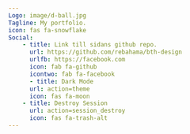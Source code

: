 ```yaml
---
Logo: image/d-ball.jpg
Tagline: My portfolio.
icon: fas fa-snowflake
Social:
    - title: Link till sidans github repo.
      url: https://github.com/rebahama/bth-design
      urlfb: https://facebook.com
      icon: fab fa-github
      icontwo: fab fa-facebook
      - title: Dark Mode
      url: action=theme
      icon: fas fa-moon
    - title: Destroy Session
      url: action=session_destroy
      icon: fas fa-trash-alt
---
```

